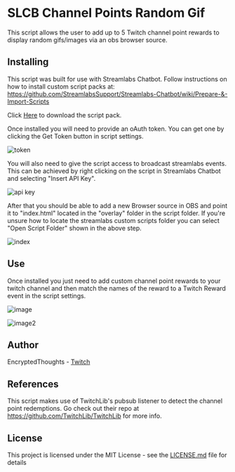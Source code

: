 # SLCB Channel Points Random Gif

This script allows the user to add up to 5 Twitch channel point rewards to display random gifs/images via an obs browser source.

## Installing

This script was built for use with Streamlabs Chatbot.
Follow instructions on how to install custom script packs at:
https://github.com/StreamlabsSupport/Streamlabs-Chatbot/wiki/Prepare-&-Import-Scripts

Click [Here](https://github.com/Encrypted-Thoughts/SLCB-ChannelPointsRandomGif/blob/master/ChannelPointsRandomGif.zip?raw=true) to download the script pack.

Once installed you will need to provide an oAuth token. You can get one by clicking the Get Token button in script settings.

![token](https://user-images.githubusercontent.com/50642352/82402817-f8165480-9a22-11ea-8810-fc93899d785a.png)

You will also need to give the script access to broadcast streamlabs events. This can be achieved by right clicking on the script in Streamlabs Chatbot and selecting "Insert API Key".

![api key](https://user-images.githubusercontent.com/50642352/83985340-7701fd00-a8fe-11ea-9aca-393d6dc7d4b4.png)

After that you should be able to add a new Browser source in OBS and point it to "index.html" located in the "overlay" folder in the script folder. If you're unsure how to locate the streamlabs custom scripts folder you can select "Open Script Folder" shown in the above step.

![index](https://user-images.githubusercontent.com/50642352/83985548-48d0ed00-a8ff-11ea-94f8-0e56c4f42d64.png)

## Use

Once installed you just need to add custom channel point rewards to your twitch channel and then match the names of the reward to a Twitch Reward event in the script settings.

![image](https://user-images.githubusercontent.com/50642352/83985380-a6b10500-a8fe-11ea-96f0-c3edbd58e2d1.png)

![image2](https://user-images.githubusercontent.com/50642352/83985417-d102c280-a8fe-11ea-9449-ce6042eb2ecb.png)

## Author

EncryptedThoughts - [Twitch](https://www.twitch.tv/encryptedthoughts)

## References

This script makes use of TwitchLib's pubsub listener to detect the channel point redemptions. Go check out their repo at https://github.com/TwitchLib/TwitchLib for more info.

## License

This project is licensed under the MIT License - see the [LICENSE.md](LICENSE.md) file for details

